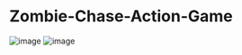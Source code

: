 # Zombie-Chase-Action-Game

![image](https://user-images.githubusercontent.com/94682086/190862122-4b638562-1c4c-4615-a568-910db88534b5.png)
![image](https://user-images.githubusercontent.com/94682086/190862147-c54e1466-dd26-41f6-b201-0cde2470e5da.png)

